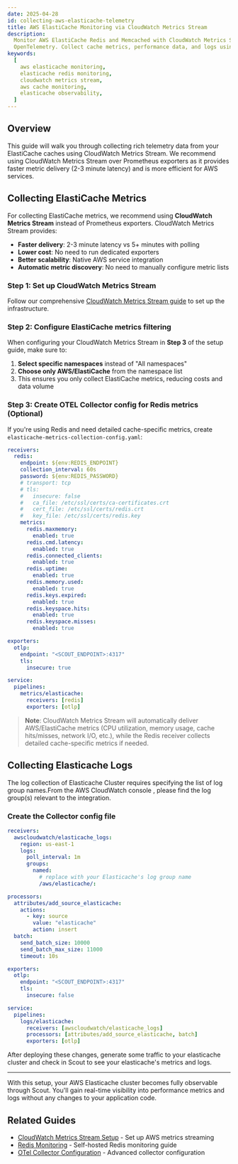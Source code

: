 ```yaml
---
date: 2025-04-28
id: collecting-aws-elasticache-telemetry
title: AWS ElastiCache Monitoring via CloudWatch Metrics Stream
description:
  Monitor AWS ElastiCache Redis and Memcached with CloudWatch Metrics Stream and
  OpenTelemetry. Collect cache metrics, performance data, and logs using Scout.
keywords:
  [
    aws elasticache monitoring,
    elasticache redis monitoring,
    cloudwatch metrics stream,
    aws cache monitoring,
    elasticache observability,
  ]
---
```


## Overview

This guide will walk you through collecting rich telemetry data from your
ElastiCache caches using CloudWatch Metrics Stream. We recommend using
CloudWatch Metrics Stream over Prometheus exporters as it provides faster metric
delivery (2-3 minute latency) and is more efficient for AWS services.

## Collecting ElastiCache Metrics

For collecting ElastiCache metrics, we recommend using **CloudWatch Metrics
Stream** instead of Prometheus exporters. CloudWatch Metrics Stream provides:

- **Faster delivery**: 2-3 minute latency vs 5+ minutes with polling
- **Lower cost**: No need to run dedicated exporters
- **Better scalability**: Native AWS service integration
- **Automatic metric discovery**: No need to manually configure metric lists

### Step 1: Set up CloudWatch Metrics Stream

Follow our comprehensive
[CloudWatch Metrics Stream guide](cloudwatch-metrics-stream.md) to set up the
infrastructure.

### Step 2: Configure ElastiCache metrics filtering

When configuring your CloudWatch Metrics Stream in **Step 3** of the setup
guide, make sure to:

1. **Select specific namespaces** instead of "All namespaces"
2. **Choose only AWS/ElastiCache** from the namespace list
3. This ensures you only collect ElastiCache metrics, reducing costs and data
   volume

### Step 3: Create OTEL Collector config for Redis metrics (Optional)

If you're using Redis and need detailed cache-specific metrics, create
`elasticache-metrics-collection-config.yaml`:

```yaml
receivers:
  redis:
    endpoint: ${env:REDIS_ENDPOINT}
    collection_interval: 60s
    password: ${env:REDIS_PASSWORD}
    # transport: tcp
    # tls:
    #   insecure: false
    #   ca_file: /etc/ssl/certs/ca-certificates.crt
    #   cert_file: /etc/ssl/certs/redis.crt
    #   key_file: /etc/ssl/certs/redis.key
    metrics:
      redis.maxmemory:
        enabled: true
      redis.cmd.latency:
        enabled: true
      redis.connected_clients:
        enabled: true
      redis.uptime:
        enabled: true
      redis.memory.used:
        enabled: true
      redis.keys.expired:
        enabled: true
      redis.keyspace.hits:
        enabled: true
      redis.keyspace.misses:
        enabled: true

exporters:
  otlp:
    endpoint: "<SCOUT_ENDPOINT>:4317"
    tls:
      insecure: true

service:
  pipelines:
    metrics/elasticache:
      receivers: [redis]
      exporters: [otlp]
```

> **Note**: CloudWatch Metrics Stream will automatically deliver AWS/ElastiCache
> metrics (CPU utilization, memory usage, cache hits/misses, network I/O, etc.),
> while the Redis receiver collects detailed cache-specific metrics if needed.

## Collecting Elasticache Logs

The log collection of Elasticache Cluster requires specifying the list of log
group names.From the AWS CloudWatch console , please find the log group(s)
relevant to the integration.

### Create the Collector config file

```yaml
receivers:
  awscloudwatch/elasticache_logs:
    region: us-east-1
    logs:
      poll_interval: 1m
      groups:
        named:
          # replace with your Elasticache's log group name
          /aws/elasticache/:

processors:
  attributes/add_source_elasticache:
    actions:
      - key: source
        value: "elasticache"
        action: insert
  batch:
    send_batch_size: 10000
    send_batch_max_size: 11000
    timeout: 10s

exporters:
  otlp:
    endpoint: "<SCOUT_ENDPOINT>:4317"
    tls:
      insecure: false

service:
  pipelines:
    logs/elasticache:
      receivers: [awscloudwatch/elasticache_logs]
      processors: [attributes/add_source_elasticache, batch]
      exporters: [otlp]
```

After deploying these changes, generate some traffic to your elasticache cluster
and check in Scout to see your elasticache's metrics and logs.

---

With this setup, your AWS Elasticache cluster becomes fully observable through
Scout. You'll gain real-time visibility into performance metrics and logs
without any changes to your application code.

## Related Guides

- [CloudWatch Metrics Stream Setup](./cloudwatch-metrics-stream.md) - Set up AWS
  metrics streaming
- [Redis Monitoring](../../component/redis.md) - Self-hosted Redis monitoring
  guide
- [OTel Collector Configuration](../../collector-setup/otel-collector-config.md)
  \- Advanced collector configuration

